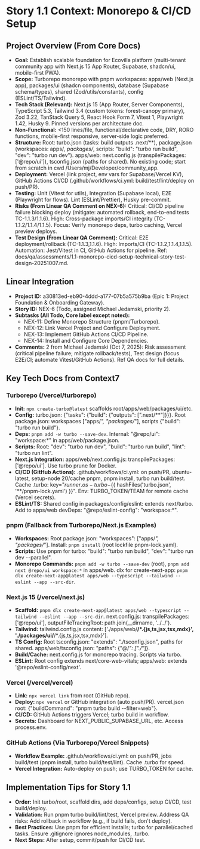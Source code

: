 # Story 1.1 Context: Monorepo & CI/CD Setup

## Project Overview (From Core Docs)
- **Goal:** Establish scalable foundation for Ecovilla platform (multi-tenant community app with Next.js 15 App Router, Supabase, shadcn/ui, mobile-first PWA).
- **Scope:** Turborepo monorepo with pnpm workspaces: apps/web (Next.js app), packages/ui (shadcn components), database (Supabase schema/types), shared (Zod/utils/constants), config (ESLint/TS/Tailwind).
- **Tech Stack (Relevant):** Next.js 15 (App Router, Server Components), TypeScript 5.3, Tailwind 3.4 (custom tokens: forest-canopy primary), Zod 3.22, TanStack Query 5, React Hook Form 7, Vitest 1, Playwright 1.42, Husky 9. Pinned versions per architecture doc.
- **Non-Functional:** <150 lines/file, functional/declarative code, DRY, RORO functions, mobile-first responsive, server-side logic preferred.
- **Structure:** Root: turbo.json (tasks: build outputs .next/**), package.json (workspaces: apps/*, packages/*, scripts: "build": "turbo run build", "dev": "turbo run dev"). apps/web: next.config.js (transpilePackages: ['@repo/ui']), tsconfig.json (paths for shared). No existing code; start from scratch in cwd /Users/mj/Developer/community_app.
- **Deployment:** Vercel (link project, env vars for Supabase/Vercel KV), GitHub Actions CI/CD (.github/workflows/ci.yml: build/test/lint/deploy on push/PR).
- **Testing:** Unit (Vitest for utils), Integration (Supabase local), E2E (Playwright for flows). Lint (ESLint/Prettier), Husky pre-commit.
- **Risks (From Linear QA Comment on NEX-6):** Critical: CI/CD pipeline failure blocking deploy (mitigate: automated rollback, end-to-end tests TC-1.1.3/1.1.6). High: Cross-package imports/CI integrity (TC-1.1.2/1.1.4/1.1.5). Focus: Verify monorepo deps, turbo caching, Vercel preview deploys.
- **Test Design (From Linear QA Comment):** Critical: E2E deployment/rollback (TC-1.1.3,1.1.6). High: Imports/CI (TC-1.1.2,1.1.4,1.1.5). Automation: Jest/Vitest in CI, GitHub Actions for pipeline. Ref: docs/qa/assessments/1.1-monorepo-cicd-setup-technical-story-test-design-20251007.md.

## Linear Integration
- **Project ID:** a30813ed-eb90-4ddd-a177-07b5a575b9ba (Epic 1: Project Foundation & Onboarding Gateway).
- **Story ID:** NEX-6 (Todo, assigned Michael Jedamski, priority 2).
- **Subtasks (All Todo, Core label except noted):**
  - NEX-11: Define Monorepo Structure (pnpm/Turborepo).
  - NEX-12: Link Vercel Project and Configure Deployment.
  - NEX-13: Implement GitHub Actions CI/CD Pipeline.
  - NEX-14: Install and Configure Core Dependencies.
- **Comments:** 2 from Michael Jedamski (Oct 7, 2025): Risk assessment (critical pipeline failure; mitigate rollback/tests), Test design (focus E2E/CI; automate Vitest/GitHub Actions). Ref QA docs for full details.

## Key Tech Docs from Context7
### Turborepo (/vercel/turborepo)
- **Init:** `npx create-turbo@latest` scaffolds root/apps/web/packages/ui/etc.
- **Config:** turbo.json: {"tasks": {"build": {"outputs": [".next/**"]}}}. Root package.json: workspaces ["apps/*", "packages/*"], scripts {"build": "turbo run build"}.
- **Deps:** `pnpm add -w turbo --save-dev`. Internal: "@repo/ui": "workspace:*" in apps/web/package.json.
- **Scripts:** Root: "dev": "turbo run dev", "build": "turbo run build", "lint": "turbo run lint".
- **Next.js Integration:** apps/web/next.config.js: transpilePackages: ['@repo/ui']. Use turbo prune for Docker.
- **CI/CD (GitHub Actions):** .github/workflows/ci.yml: on push/PR, ubuntu-latest, setup-node 20/cache pnpm, pnpm install, turbo run build/test. Cache .turbo: key="${{ runner.os }}-turbo-${{ hashFiles('turbo.json', '**/pnpm-lock.yaml') }}". Env: TURBO_TOKEN/TEAM for remote cache (Vercel secrets).
- **ESLint/TS:** Shared config in packages/config/eslint: extends next/turbo. Add to apps/web devDeps: "@repo/eslint-config": "workspace:*".

### pnpm (Fallback from Turborepo/Next.js Examples)
- **Workspaces:** Root package.json: "workspaces": ["apps/*", "packages/*"]. Install: `pnpm install` (root lockfile pnpm-lock.yaml).
- **Scripts:** Use pnpm for turbo: "build": "turbo run build", "dev": "turbo run dev --parallel".
- **Monorepo Commands:** `pnpm add -w turbo --save-dev` (root), `pnpm add next @repo/ui workspace:*` in apps/web. dlx for create-next-app: `pnpm dlx create-next-app@latest apps/web --typescript --tailwind --eslint --app --src-dir`.

### Next.js 15 (/vercel/next.js)
- **Scaffold:** `pnpm dlx create-next-app@latest apps/web --typescript --tailwind --eslint --app --src-dir`. next.config.js: transpilePackages: ['@repo/ui'], outputFileTracingRoot: path.join(__dirname, '../../').
- **Tailwind:** tailwind.config.js content: ['./apps/web/**/*.{js,ts,jsx,tsx,mdx}', './packages/ui/**/*.{js,ts,jsx,tsx,mdx}'].
- **TS Config:** Root tsconfig.json: "extends": "./tsconfig.json", paths for shared. apps/web/tsconfig.json: "paths": {"@/*": ["./*"]}.
- **Build/Cache:** next.config.js for monorepo tracing. Scripts via turbo.
- **ESLint:** Root config extends next/core-web-vitals; apps/web: extends '@repo/eslint-config/next'.

### Vercel (/vercel/vercel)
- **Link:** `npx vercel link` from root (GitHub repo).
- **Deploy:** `npx vercel` or GitHub integration (auto push/PR). vercel.json root: {"buildCommand": "pnpm turbo build --filter=web"}.
- **CI/CD:** GitHub Actions triggers Vercel; turbo build in workflow.
- **Secrets:** Dashboard for NEXT_PUBLIC_SUPABASE_URL, etc. Access process.env.

### GitHub Actions (Via Turborepo/Vercel Snippets)
- **Workflow Example:** .github/workflows/ci.yml: on push/PR, jobs build/test (pnpm install, turbo build/test/lint). Cache .turbo for speed.
- **Vercel Integration:** Auto-deploy on push; use TURBO_TOKEN for cache.

## Implementation Tips for Story 1.1
- **Order:** Init turbo/root, scaffold dirs, add deps/configs, setup CI/CD, test build/deploy.
- **Validation:** Run pnpm turbo build/lint/test, Vercel preview. Address QA risks: Add rollback in workflow (e.g., if build fails, don't deploy).
- **Best Practices:** Use pnpm for efficient installs; turbo for parallel/cached tasks. Ensure .gitignore ignores node_modules, .turbo.
- **Next Steps:** After setup, commit/push for CI/CD test.
